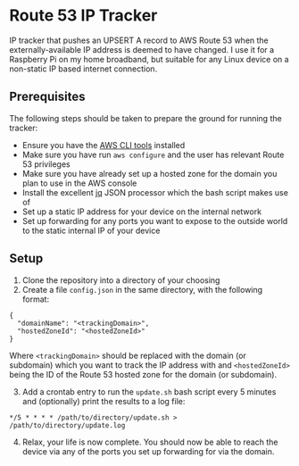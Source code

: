 # Route 53 IP Tracker

IP tracker that pushes an UPSERT A record to AWS Route 53 when the externally-available IP address 
is deemed to have changed. I use it for a Raspberry Pi on my home broadband, but suitable for any Linux 
device on a non-static IP based internet connection.

## Prerequisites

The following steps should be taken to prepare the ground for running the tracker:

- Ensure you have the [AWS CLI tools](http://docs.aws.amazon.com/cli/latest/userguide/installing.html) installed
- Make sure you have run `aws configure` and the user has relevant Route 53 privileges
- Make sure you have already set up a hosted zone for the domain you plan to use in the AWS console 
- Install the excellent [jq](https://stedolan.github.io/jq) JSON processor which the bash script makes use of
- Set up a static IP address for your device on the internal network
- Set up forwarding for any ports you want to expose to the outside world to the static internal IP of your device

## Setup

1. Clone the repository into a directory of your choosing
2. Create a file `config.json` in the same directory, with the following format:
```
{
  "domainName": "<trackingDomain>",
  "hostedZoneId": "<hostedZoneId>"
}
```

Where `<trackingDomain>` should be replaced with the domain (or subdomain) which you want to track the IP address with 
and `<hostedZoneId>` being the ID of the Route 53 hosted zone for the domain (or subdomain).

3. Add a crontab entry to run the `update.sh` bash script every 5 minutes and (optionally) print the results to a log file:
```
*/5 * * * * /path/to/directory/update.sh > /path/to/directory/update.log
```

4. Relax, your life is now complete. You should now be able to reach the device via any of the ports you set up forwarding for via the domain.
